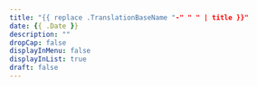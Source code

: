 ```yaml
---
title: "{{ replace .TranslationBaseName "-" " " | title }}"
date: {{ .Date }}
description: ""
dropCap: false
displayInMenu: false
displayInList: true
draft: false
---
```

